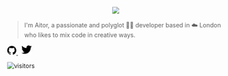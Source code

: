 <a
  class="link"
  href="https://github.com/aitorfernandez?tab=repositories">
  <p align="center">
    <img width="960" src="./hello.gif">
  </p>
</a>

> I'm Aitor, a passionate and polyglot 👨‍💻 developer based in ☁️ London who likes to mix code in creative ways.

<p>
  <a
    class="link"
    href="https://github.com/aitorfernandez?tab=repositories">
    <img height="21" src="./github.svg" />
  </a>
  &nbsp;
  <a
    class="link"
    href="https://twitter.com/aitorfernandez">
    <img height="24" src="./twitter.svg" />
  </a>
</p>

![visitors](https://visitor-badge.glitch.me/badge?page_id=aitorfernandez.aitorfernandez)

